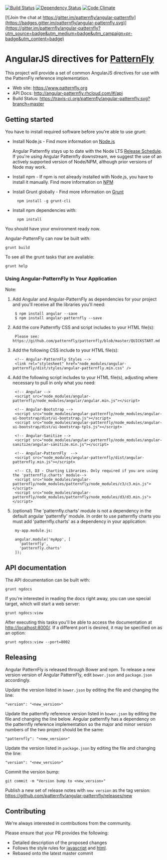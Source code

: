 [![Build Status](https://travis-ci.org/patternfly/angular-patternfly.svg?branch=master)](https://travis-ci.org/patternfly/angular-patternfly)
[![Dependency Status](https://gemnasium.com/badges/github.com/patternfly/angular-patternfly.svg)](https://gemnasium.com/github.com/patternfly/angular-patternfly)
[![Code Climate](https://codeclimate.com/github/patternfly/angular-patternfly/badges/gpa.svg)](https://codeclimate.com/github/patternfly/angular-patternfly)

[![Join the chat at https://gitter.im/patternfly/angular-patternfly](https://badges.gitter.im/patternfly/angular-patternfly.svg)](https://gitter.im/patternfly/angular-patternfly?utm_source=badge&utm_medium=badge&utm_campaign=pr-badge&utm_content=badge)

# AngularJS directives for [PatternFly](https://www.patternfly.org) 

This project will provide a set of common AngularJS directives for use with the PatternFly reference implementation.

* Web site: https://www.patternfly.org
* API Docs: http://angular-patternfly.rhcloud.com/#/api
* Build Status: https://travis-ci.org/patternfly/angular-patternfly.svg?branch=master

## Getting started

You have to install required software before you're able to use grunt:

* Install Node.js - Find more information on [Node.js](http://nodejs.org/)

  Angular Patternfly stays up to date with the Node LTS [Release Schedule](https://github.com/nodejs/LTS#lts_schedule). If you're using Angular Patternfly downstream, we suggest the use of an actively supported version of Node/NPM, although prior versions of Node may work. 

* Install npm - If npm is not already installed with Node.js, you have to install it manually. Find more information on [NPM](https://www.npmjs.org/)

* Install Grunt globally - Find more information on [Grunt](http://gruntjs.com/)

        npm install -g grunt-cli

* Install npm dependencies with:

        npm install

You should have your environment ready now.

Angular-PatternFly can now be built with:
```shell
grunt build
```

To see all the grunt tasks that are available:
```shell
grunt help
```

### Using Angular-PatternFly In Your Application

Note:

1. Add Angular and Angular-PatternFly as dependencies for your project and you'll receive all the libraries you'll need:

        $ npm install angular --save
        $ npm install angular-patternfly --save

2. Add the core Patternfly CSS and script includes to your HTML file(s):

        Please see:  https://github.com/patternfly/patternfly/blob/master/QUICKSTART.md

3. Add the following CSS include to your HTML file(s):

        <!-- Angular-PatternFly Styles -->
        <link rel="stylesheet" href="node_modules/angular-patternfly/dist/styles/angular-patternfly.min.css" />

4. Add the following script includes to your HTML file(s), adjusting where necessary to pull in only what you need:

        <!-- Angular -->
        <script src="node_modules/angular-patternfly/node_modules/angular/angular.min.js"></script>

        <!-- Angular-Bootstrap -->
        <script src="node_modules/angular-patternfly/node_modules/angular-ui-bootstrap/dist/ui-bootstrap.js"></script>
        <script src="node_modules/angular-patternfly/node_modules/angular-ui-bootstrap/dist/ui-bootstrap-tpls.js"></script>

        <!-- Angular-Sanitize -->
        <script src="node_modules/angular-patternfly/node_modules/angular-sanitize/angular-sanitize.min.js"></script>

        <!-- Angular-PatternFly  -->
        <script src="node_modules/angular-patternfly/dist/angular-patternfly.min.js"></script>

        <!-- C3, D3 - Charting Libraries. Only required if you are using the 'patternfly.charts' module-->
        <script src="node_modules/angular-patternfly/node_modules/patternfly/node_modules/c3/c3.min.js"></script>
        <script src="node_modules/angular-patternfly/node_modules/patternfly/node_modules/d3/d3.min.js"></script>

5. (optional) The 'patternfly.charts' module is not a dependency in the default angular 'patternfly' module.
   In order to use patternfly charts you must add 'patternfly.charts' as a dependency in your application:

        my-app.module.js:

        angular.module('myApp', [
          'patternfly',
          'patternfly.charts'
        ]);

## API documentation

The API documentation can be built with:
```shell
grunt ngdocs
```

If you're interested in reading the docs right away, you can use special target, which will start a web server:
```shell
grunt ngdocs:view
```

After executing this tasks you'll be able to access the documentation at [http://localhost:8000/](http://localhost:8000/). If a different port is desired, it may be specified on as an option:
```shell
grunt ngdocs:view --port=8002
```

## Releasing

Angular PatternFly is released through Bower and npm. To release a new version version of Angular PatternFly, edit `bower.json` and `package.json` accordingly.

Update the version listed in `bower.json` by editing the file and changing the line:

```
"version": "<new_version>"
```

Update the patternfly reference version listed in `bower.json` by editing the file and changing the line below. Angular patternfly has a dependency on the patternfly reference implementation so the major and minor version numbers of the two project should be the same:
```
"patternfly": "<new_version>"
```


Update the version listed in `package.json` by editing the file and changing the line:

```
"version": "<new_version>"
```

Commit the version bump:

```
git commit -m "Version bump to <new_version>"
```

Publish a new set of release notes with ```new version``` as the tag version:
https://github.com/patternfly/angular-patternfly/releases/new

## Contributing

We're always interested in contributions from the community.

Please ensure that your PR provides the following:

* Detailed description of the proposed changes
* Follows the style rules for [javascript](eslint.yaml) and [html](.htmlhintrc).
* Rebased onto the latest master commit
